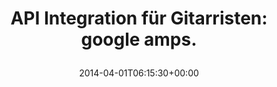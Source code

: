 ---
retweeted: false
source: <a href="http://twitter.com" rel="nofollow">Twitter Web Client</a>
entities:
  hashtags: []
  symbols: []
  user_mentions: []
  urls: []
display_text_range:
- '0'
- '45'
favorite_count: '3'
id_str: '450879107786883072'
truncated: false
retweet_count: '0'
id: '450879107786883072'
created_at: Tue Apr 01 06:15:30 +0000 2014
favorited: false
full_text: 'API Integration für Gitarristen: google amps.'
lang: de
tags:
- pesos/twitter
date: '2014-04-01T06:15:30+00:00'
src: https://twitter.com/bascht/status/450879107786883072
original_url: https://twitter.com/bascht/status/450879107786883072
type: twitter_tweet
text: 'API Integration für Gitarristen: google amps.'
title: 'API Integration für Gitarristen: google amps.

  '

---